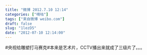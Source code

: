 ```yaml
---
title: "微博 2012.7.10 12:14"
categories: ["嘀咕"]
tags: ["来自微博 weibo.com"]
draft: false
slug: "1lezD5"
date: "2012-07-10 12:14:00"
---
```


<p>#央视给雕塑打马赛克#本来是艺术片，CCTV播出来就成了三级片了。。。 ​​​​</p>
